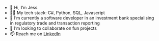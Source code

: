 - 👋 Hi, I’m Jess
- 👩‍💻 My tech stack: C#, Python, SQL, Javascript
- 🌱 I’m currently a software developer in an investment bank specialising in regulatory trade and transaction reporting
- 💞️ I’m looking to collaborate on fun projects
- 📫 Reach me on [LinkedIn](https://www.linkedin.com/in/caiqingyang)

<!---
JessicaCaiqingYang/JessicaCaiqingYang is a ✨ special ✨ repository because its `README.md` (this file) appears on your GitHub profile.
You can click the Preview link to take a look at your changes.
--->
